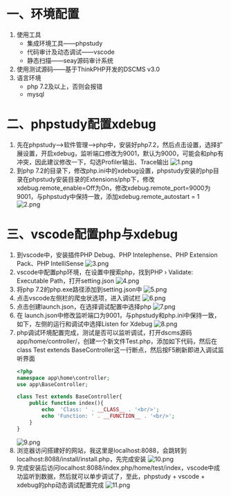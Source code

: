 # 一、环境配置
1. 使用工具
	- 集成环境工具——phpstudy
	- 代码审计及动态调试——vscode
	- 静态扫描——seay源码审计系统
2. 使用测试源码——基于ThinkPHP开发的DSCMS v3.0
3. 语言环境
	- php 7.2及以上，否则会报错
	- mysql
# 二、phpstudy配置xdebug
1. 先在phpstudy——>软件管理——>php中，安装好php7.2，然后点击设置，选择扩展设置，开启xdebug，监听端口修改为9001，默认为9000，可能会和php有冲突，因此建议修改一下，勾选Profiler输出、Trace输出
	![1.png](./img/PHPCode/xdebug/1.png)
2. 到php 7.2的目录下，修改php.ini中的xdebug设置，phpstudy安装的php目录在phpstudy安装目录的Extensions/php下，修改xdebug.remote_enable=Off为On，修改xdebug.remote_port=9000为9001，与phpstudy中保持一致，添加xdebug.remote_autostart = 1
	![2.png](./img/PHPCode/xdebug/2.png)
# 三、vscode配置php与xdebug
1. 到vscode中，安装插件PHP Debug、PHP Intelephense、PHP Extension Pack、PHP IntelliSense
	![3.png](./img/PHPCode/xdebug/3.png)
2. vscode中配置php环境，在设置中搜索php，找到PHP › Validate: Executable Path，打开setting.json
	![4.png](./img/PHPCode/xdebug/4.png)
3. 将php 7.2的php.exe路径添加到setting.json中
	![5.png](./img/PHPCode/xdebug/5.png)
4. 点击vscode左侧栏的爬虫状选项，进入调试栏
	![6.png](./img/PHPCode/xdebug/6.png)
5. 点击创建launch.json，在选择调试配置中选择php
	![7.png](./img/PHPCode/xdebug/7.png)
6. 在 launch.json中修改监听端口为9001，与phpstudy和php.ini中保持一致，如下，左侧的运行和调试中选择Listen for Xdebug
	![8.png](./img/PHPCode/xdebug/8.png)
7. php调试环境配置完成，测试是否可以监听调试，打开dscms源码app/home/controller/，创建一个新文件Test.php，添加如下代码，然后在class Test extends BaseController这一行断点，然后按F5刷新即进入调试监听界面
	```PHP
	<?php
	namespace app\home\controller;
	use app\BaseController;
	
	class Test extends BaseController{
	    public function index(){
	        echo  'Class: ' . __CLASS__ . '<br/>';
	        echo 'Function: ' . __FUNCTION__ . '<br/>';
	    }
	}
	```
	![9.png](./img/PHPCode/xdebug/9.png)
8. 浏览器访问搭建好的网站，我这里是localhost:8088，会跳转到localhost:8088/install/install.php，先完成安装
	![10.png](./img/PHPCode/xdebug/10.png)
9. 完成安装后访问localhost:8088/index.php/home/test/index，vscode中成功监听到数据，然后就可以单步调试了，至此，phpstudy + vscode + xdebug的php动态调试配置完成
	![11.png](./img/PHPCode/xdebug/11.png)